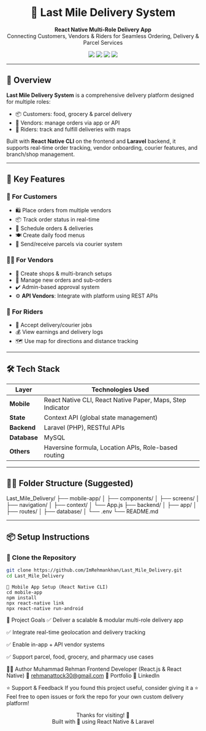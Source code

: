 <h1 align="center">🚚 Last Mile Delivery System</h1>

<p align="center">
  <b>React Native Multi-Role Delivery App</b><br/>
  Connecting Customers, Vendors & Riders for Seamless Ordering, Delivery & Parcel Services
</p>

<p align="center">
  <img src="https://img.shields.io/badge/Platform-Mobile App-blue?style=flat-square&logo=react" />
  <img src="https://img.shields.io/badge/Backend-Laravel-ff2d20?style=flat-square&logo=laravel" />
  <img src="https://img.shields.io/badge/API-RESTful-orange?style=flat-square" />
  <img src="https://img.shields.io/badge/Status-Active-success?style=flat-square" />
</p>

---

## 🧭 Overview

**Last Mile Delivery System** is a comprehensive delivery platform designed for multiple roles:
- 📦 Customers: food, grocery & parcel delivery
- 🛒 Vendors: manage orders via app or API
- 🛵 Riders: track and fulfill deliveries with maps

Built with **React Native CLI** on the frontend and **Laravel** backend, it supports real-time order tracking, vendor onboarding, courier features, and branch/shop management.

---

## 📱 Key Features

### 👤 For Customers
- 🛍 Place orders from multiple vendors
- 📦 Track order status in real-time
- 📅 Schedule orders & deliveries
- 🍽 Create daily food menus
- 📮 Send/receive parcels via courier system

### 🧑‍🍳 For Vendors
- 🏪 Create shops & multi-branch setups
- 🔁 Manage new orders and sub-orders
- ✔️ Admin-based approval system
- ⚙️ **API Vendors**: Integrate with platform using REST APIs

### 🧍 For Riders
- 🚚 Accept delivery/courier jobs
- 💰 View earnings and delivery logs
- 🗺️ Use map for directions and distance tracking

---

## 🛠 Tech Stack

| Layer       | Technologies Used                                         |
|-------------|------------------------------------------------------------|
| **Mobile**  | React Native CLI, React Native Paper, Maps, Step Indicator |
| **State**   | Context API (global state management)                      |
| **Backend** | Laravel (PHP), RESTful APIs                                |
| **Database**| MySQL                                                      |
| **Others**  | Haversine formula, Location APIs, Role-based routing       |

---

## 🧑‍💻 Folder Structure (Suggested)

Last_Mile_Delivery/
├── mobile-app/
│ ├── components/
│ ├── screens/
│ ├── navigation/
│ ├── context/
│ └── App.js
├── backend/
│ ├── app/
│ ├── routes/
│ ├── database/
│ └── .env
└── README.md

---

## 📦 Setup Instructions

### 🚀 Clone the Repository

```bash
git clone https://github.com/ImRehmankhan/Last_Mile_Delivery.git
cd Last_Mile_Delivery
```
```
📱 Mobile App Setup (React Native CLI)
cd mobile-app
npm install
npx react-native link
npx react-native run-android
```
📌 Project Goals
✅ Deliver a scalable & modular multi-role delivery app

✅ Integrate real-time geolocation and delivery tracking

✅ Enable in-app + API vendor systems

✅ Support parcel, food, grocery, and pharmacy use cases

🙋‍♂️ Author
Muhammad Rehman
Frontend Developer (React.js & React Native)
📧 rehmanattock30@gmail.com
🔗 Portfolio
🔗 LinkedIn

⭐ Support & Feedback
If you found this project useful, consider giving it a ⭐
Feel free to open issues or fork the repo for your own custom delivery platform!

<p align="center"> Thanks for visiting! 🚀<br/> Built with 💙 using React Native & Laravel </p> 




